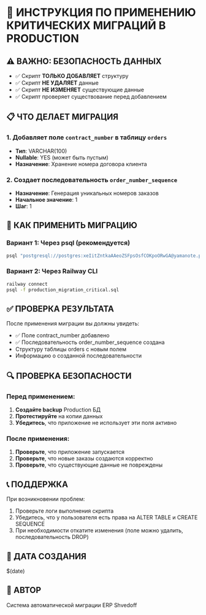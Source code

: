 # 🚀 ИНСТРУКЦИЯ ПО ПРИМЕНЕНИЮ КРИТИЧЕСКИХ МИГРАЦИЙ В PRODUCTION

## ⚠️ ВАЖНО: БЕЗОПАСНОСТЬ ДАННЫХ
- ✅ Скрипт **ТОЛЬКО ДОБАВЛЯЕТ** структуру
- ✅ Скрипт **НЕ УДАЛЯЕТ** данные
- ✅ Скрипт **НЕ ИЗМЕНЯЕТ** существующие данные
- ✅ Скрипт проверяет существование перед добавлением

## 📋 ЧТО ДЕЛАЕТ МИГРАЦИЯ

### 1. Добавляет поле `contract_number` в таблицу `orders`
- **Тип**: VARCHAR(100)
- **Nullable**: YES (может быть пустым)
- **Назначение**: Хранение номера договора клиента

### 2. Создает последовательность `order_number_sequence`
- **Назначение**: Генерация уникальных номеров заказов
- **Начальное значение**: 1
- **Шаг**: 1

## 🔧 КАК ПРИМЕНИТЬ МИГРАЦИЮ

### Вариант 1: Через psql (рекомендуется)
```bash
psql "postgresql://postgres:xeIitZntkaAAeoZSFpsOsfCOKpoORwGA@yamanote.proxy.rlwy.net:41401/railway" -f production_migration_critical.sql
```

### Вариант 2: Через Railway CLI
```bash
railway connect
psql -f production_migration_critical.sql
```

## ✅ ПРОВЕРКА РЕЗУЛЬТАТА

После применения миграции вы должны увидеть:
- ✅ Поле contract_number добавлено
- ✅ Последовательность order_number_sequence создана
- Структуру таблицы orders с новым полем
- Информацию о созданной последовательности

## 🔍 ПРОВЕРКА БЕЗОПАСНОСТИ

### Перед применением:
1. **Создайте backup** Production БД
2. **Протестируйте** на копии данных
3. **Убедитесь**, что приложение не использует эти поля активно

### После применения:
1. **Проверьте**, что приложение запускается
2. **Проверьте**, что новые заказы создаются корректно
3. **Проверьте**, что существующие данные не повреждены

## 📞 ПОДДЕРЖКА

При возникновении проблем:
1. Проверьте логи выполнения скрипта
2. Убедитесь, что у пользователя есть права на ALTER TABLE и CREATE SEQUENCE
3. При необходимости откатите изменения (поле можно удалить, последовательность DROP)

## 📅 ДАТА СОЗДАНИЯ
$(date)

## 👤 АВТОР
Система автоматической миграции ERP Shvedoff
